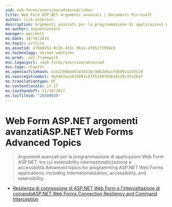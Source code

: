 ```yaml
---
uid: web-forms/overview/advanced/index
title: Web Form ASP.NET argomenti avanzati | Documenti Microsoft
author: rick-anderson
description: Argomenti avanzati per la programmazione di applicazioni Web Form ASP.NET, tra cui extensibility internazionalizzazione e accessibilità.
ms.author: aspnetcontent
manager: wpickett
ms.date: 10/18/2014
ms.topic: article
ms.assetid: e7b68e52-8c2b-431c-9b1e-4fb51f1950c9
ms.technology: dotnet-webforms
ms.prod: .net-framework
msc.legacyurl: /web-forms/overview/advanced
msc.type: chapter
ms.openlocfilehash: e2e229d6ed6343e236c9863e0a1fdb092a2d3529
ms.sourcegitcommit: 9a9483aceb34591c97451997036a9120c3fe2baf
ms.translationtype: HT
ms.contentlocale: it-IT
ms.lasthandoff: 11/10/2017
ms.locfileid: "26509030"
---
```

<a name="aspnet-web-forms-advanced-topics"></a><span data-ttu-id="6e0da-103">Web Form ASP.NET argomenti avanzati</span><span class="sxs-lookup"><span data-stu-id="6e0da-103">ASP.NET Web Forms Advanced Topics</span></span>
====================
> <span data-ttu-id="6e0da-104">Argomenti avanzati per la programmazione di applicazioni Web Form ASP.NET, tra cui extensibility internazionalizzazione e accessibilità.</span><span class="sxs-lookup"><span data-stu-id="6e0da-104">Advanced topics for programming ASP.NET Web Forms applications, including Internationalization, accessibility, and extensibility.</span></span>


- [<span data-ttu-id="6e0da-105">Resilienza di connessione di ASP.NET Web Form e l'intercettazione di comando</span><span class="sxs-lookup"><span data-stu-id="6e0da-105">ASP.NET Web Forms Connection Resiliency and Command Interception</span></span>](aspnet-web-forms-connection-resiliency-and-command-interception.md)
